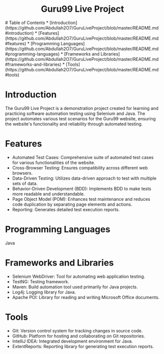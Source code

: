 <h1 align="center">Guru99 Live Project</h1>
# Table of Contents
* [Introduction](https://github.com/Abdullah2O7/GuruLiveProject/blob/master/README.md#introduction)
* [Features](https://github.com/Abdullah2O7/GuruLiveProject/blob/master/README.md#features)
* [Programming Languages](https://github.com/Abdullah2O7/GuruLiveProject/blob/master/README.md#programming-languages)
* [Frameworks and Libraries](https://github.com/Abdullah2O7/GuruLiveProject/blob/master/README.md#frameworks-and-libraries)
* [Tools](https://github.com/Abdullah2O7/GuruLiveProject/blob/master/README.md#tools)

# Introduction
The Guru99 Live Project is a demonstration project created for learning and practicing software automation testing using Selenium and Java. The project automates various test scenarios for the Guru99 website, ensuring the website's functionality and reliability through automated testing.

# Features
* Automated Test Cases: Comprehensive suite of automated test cases for various functionalities of the website.
* Cross-Browser Testing: Ensures compatibility across different web browsers.
* Data-Driven Testing: Utilizes data-driven approach to test with multiple sets of data.
* Behavior-Driven Development (BDD): Implements BDD to make tests more readable and understandable.
* Page Object Model (POM): Enhances test maintenance and reduces code duplication by separating page elements and actions.
* Reporting: Generates detailed test execution reports.

# Programming Languages
Java

# Frameworks and Libraries
* Selenium WebDriver: Tool for automating web application testing.
* TestNG: Testing framework.
* Maven: Build automation tool used primarily for Java projects.
* Log4j: Logging library for Java.
* Apache POI: Library for reading and writing Microsoft Office documents.

# Tools
* Git: Version control system for tracking changes in source code.
* GitHub: Platform for hosting and collaborating on Git repositories.
* IntelliJ IDEA: Integrated development environment for Java.
* ExtentReports: Reporting library for generating test execution reports.
